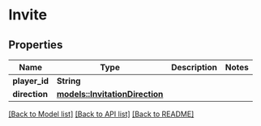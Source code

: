 # Invite

## Properties

Name | Type | Description | Notes
------------ | ------------- | ------------- | -------------
**player_id** | **String** |  | 
**direction** | [**models::InvitationDirection**](InvitationDirection.md) |  | 

[[Back to Model list]](../README.md#documentation-for-models) [[Back to API list]](../README.md#documentation-for-api-endpoints) [[Back to README]](../README.md)


